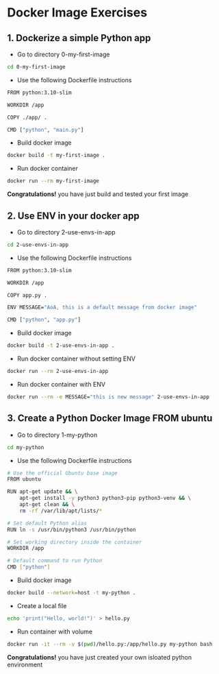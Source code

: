 
# Docker Image Exercises

## 1. Dockerize a simple Python app

- Go to directory 0-my-first-image
```bash
cd 0-my-first-image
```
- Use the following Dockerfile instructions
```bash
FROM python:3.10-slim

WORKDIR /app

COPY ./app/ .

CMD ["python", "main.py"]

```

- Build docker image
```bash
docker build -t my-first-image .
```

- Run docker container
```bash
docker run --rm my-first-image
```

**Congratulations!** you have just build and tested your first image

## 2. Use ENV in your docker app

- Go to directory 2-use-envs-in-app
```bash
cd 2-use-envs-in-app
```
- Use the following Dockerfile instructions
```bash
FROM python:3.10-slim

WORKDIR /app

COPY app.py .

ENV MESSAGE="AoA, this is a default message from docker image"

CMD ["python", "app.py"]

```

- Build docker image
```bash
docker build -t 2-use-envs-in-app .
```

- Run docker container without setting ENV
```bash
docker run --rm 2-use-envs-in-app
```

- Run docker container with ENV
```bash
docker run --rm -e MESSAGE="this is new message" 2-use-envs-in-app
```
## 3. Create a Python Docker Image FROM ubuntu

- Go to directory 1-my-python
```bash
cd my-python
```
- Use the following Dockerfile instructions
```bash
# Use the official Ubuntu base image
FROM ubuntu

RUN apt-get update && \
    apt-get install -y python3 python3-pip python3-venv && \
    apt-get clean && \
    rm -rf /var/lib/apt/lists/*

# Set default Python alias
RUN ln -s /usr/bin/python3 /usr/bin/python

# Set working directory inside the container
WORKDIR /app

# Default command to run Python
CMD ["python"]

```

- Build docker image
```bash
docker build --network=host -t my-python .
```

- Create a local file
```bash
echo 'print("Hello, world!")' > hello.py
```

- Run container with volume
```bash
docker run -it --rm -v $(pwd)/hello.py:/app/hello.py my-python bash
```

**Congratulations!** you have just created your own isloated python environment


